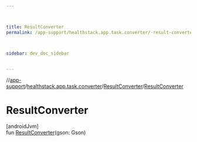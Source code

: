```yaml
---



title: ResultConverter
permalink: /app-support/healthstack.app.task.converter/-result-converter/-result-converter.html



sidebar: dev_doc_sidebar


---
```




//[app-support](/app-support.html)/[healthstack.app.task.converter](../index.html)/[ResultConverter](index.html)/[ResultConverter](-result-converter.html)



# ResultConverter



[androidJvm]\
fun [ResultConverter](-result-converter.html)(gson: Gson)






